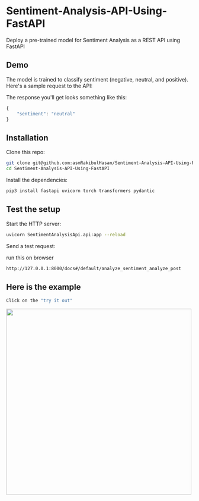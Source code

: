 # Sentiment-Analysis-API-Using-FastAPI

Deploy a pre-trained model for Sentiment Analysis as a REST API using FastAPI

## Demo

The model is trained to classify sentiment (negative, neutral, and positive). Here's a sample request to the API:

The response you'll get looks something like this:

```js
{
    "sentiment": "neutral"
}
```
## Installation

Clone this repo:

```sh
git clone git@github.com:asmRakibulHasan/Sentiment-Analysis-API-Using-FastAPI.git
cd Sentiment-Analysis-API-Using-FastAPI
```

Install the dependencies:

```sh
pip3 install fastapi uvicorn torch transformers pydantic
```


## Test the setup

Start the HTTP server:

```sh
uvicorn SentimentAnalysisApi.api:app --reload
```

Send a test request:

run this on browser

```sh
http://127.0.0.1:8000/docs#/default/analyze_sentiment_analyze_post
```

## Here is the example

```sh
Click on the "try it out"
```
<img src="https://drive.google.com/file/d/1YJiPqTnFDeBXbh-c4W9eAXYFGhZwYUdP/view?usp=sharing)https://drive.google.com/file/d/1YJiPqTnFDeBXbh-c4W9eAXYFGhZwYUdP/view?usp=sharing" width="500">

